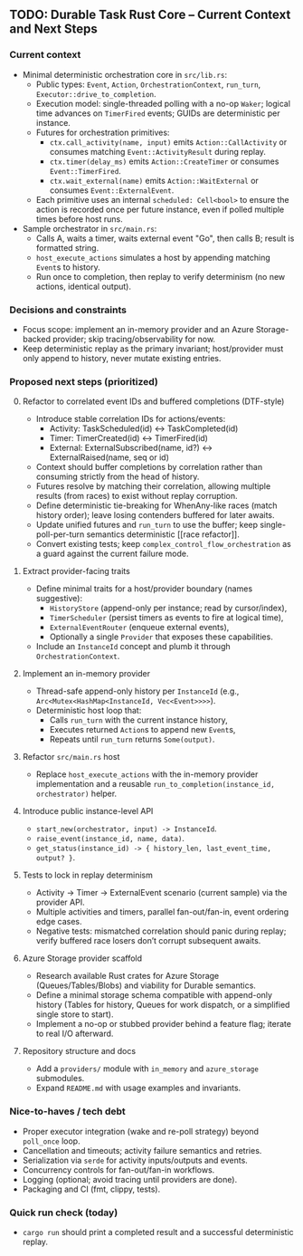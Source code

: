 ## TODO: Durable Task Rust Core – Current Context and Next Steps

### Current context
- Minimal deterministic orchestration core in `src/lib.rs`:
  - Public types: `Event`, `Action`, `OrchestrationContext`, `run_turn`, `Executor::drive_to_completion`.
  - Execution model: single-threaded polling with a no-op `Waker`; logical time advances on `TimerFired` events; GUIDs are deterministic per instance.
  - Futures for orchestration primitives:
    - `ctx.call_activity(name, input)` emits `Action::CallActivity` or consumes matching `Event::ActivityResult` during replay.
    - `ctx.timer(delay_ms)` emits `Action::CreateTimer` or consumes `Event::TimerFired`.
    - `ctx.wait_external(name)` emits `Action::WaitExternal` or consumes `Event::ExternalEvent`.
  - Each primitive uses an internal `scheduled: Cell<bool>` to ensure the action is recorded once per future instance, even if polled multiple times before host runs.
- Sample orchestrator in `src/main.rs`:
  - Calls A, waits a timer, waits external event "Go", then calls B; result is formatted string.
  - `host_execute_actions` simulates a host by appending matching `Event`s to history.
  - Run once to completion, then replay to verify determinism (no new actions, identical output).

### Decisions and constraints
- Focus scope: implement an in-memory provider and an Azure Storage-backed provider; skip tracing/observability for now.
- Keep deterministic replay as the primary invariant; host/provider must only append to history, never mutate existing entries.

### Proposed next steps (prioritized)
0. Refactor to correlated event IDs and buffered completions (DTF-style)
   - Introduce stable correlation IDs for actions/events:
     - Activity: TaskScheduled(id) ↔ TaskCompleted(id)
     - Timer: TimerCreated(id) ↔ TimerFired(id)
     - External: ExternalSubscribed(name, id?) ↔ ExternalRaised(name, seq or id)
   - Context should buffer completions by correlation rather than consuming strictly from the head of history.
   - Futures resolve by matching their correlation, allowing multiple results (from races) to exist without replay corruption.
   - Define deterministic tie-breaking for WhenAny-like races (match history order); leave losing contenders buffered for later awaits.
   - Update unified futures and `run_turn` to use the buffer; keep single-poll-per-turn semantics deterministic [[race refactor]].
   - Convert existing tests; keep `complex_control_flow_orchestration` as a guard against the current failure mode.
1. Extract provider-facing traits
   - Define minimal traits for a host/provider boundary (names suggestive):
     - `HistoryStore` (append-only per instance; read by cursor/index),
     - `TimerScheduler` (persist timers as events to fire at logical time),
     - `ExternalEventRouter` (enqueue external events),
     - Optionally a single `Provider` that exposes these capabilities.
   - Include an `InstanceId` concept and plumb it through `OrchestrationContext`.

2. Implement an in-memory provider
   - Thread-safe append-only history per `InstanceId` (e.g., `Arc<Mutex<HashMap<InstanceId, Vec<Event>>>>`).
   - Deterministic host loop that:
     - Calls `run_turn` with the current instance history,
     - Executes returned `Action`s to append new `Event`s,
     - Repeats until `run_turn` returns `Some(output)`.

3. Refactor `src/main.rs` host
   - Replace `host_execute_actions` with the in-memory provider implementation and a reusable `run_to_completion(instance_id, orchestrator)` helper.

4. Introduce public instance-level API
   - `start_new(orchestrator, input) -> InstanceId`.
   - `raise_event(instance_id, name, data)`.
   - `get_status(instance_id) -> { history_len, last_event_time, output? }`.

5. Tests to lock in replay determinism
   - Activity -> Timer -> ExternalEvent scenario (current sample) via the provider API.
   - Multiple activities and timers, parallel fan-out/fan-in, event ordering edge cases.
   - Negative tests: mismatched correlation should panic during replay; verify buffered race losers don’t corrupt subsequent awaits.

6. Azure Storage provider scaffold
   - Research available Rust crates for Azure Storage (Queues/Tables/Blobs) and viability for Durable semantics.
   - Define a minimal storage schema compatible with append-only history (Tables for history, Queues for work dispatch, or a simplified single store to start).
   - Implement a no-op or stubbed provider behind a feature flag; iterate to real I/O afterward.

7. Repository structure and docs
   - Add a `providers/` module with `in_memory` and `azure_storage` submodules.
   - Expand `README.md` with usage examples and invariants.

### Nice-to-haves / tech debt
- Proper executor integration (wake and re-poll strategy) beyond `poll_once` loop.
- Cancellation and timeouts; activity failure semantics and retries.
- Serialization via `serde` for activity inputs/outputs and events.
- Concurrency controls for fan-out/fan-in workflows.
- Logging (optional; avoid tracing until providers are done).
- Packaging and CI (fmt, clippy, tests).

### Quick run check (today)
- `cargo run` should print a completed result and a successful deterministic replay.
